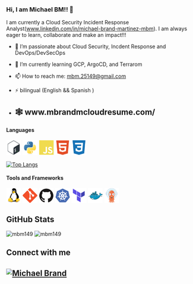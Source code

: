 ### Hi, I am Michael BM!! 👋

<!--
**mbm149/mbm149** is a ✨ _special_ ✨ repository because its `README.md` (this file) appears on your GitHub profile.
-->
I am currently a Cloud Security Incident Response Analyst(www.linkedin.com/in/michael-brand-martinez-mbm). I am always eager to learn, collaborate and make an impact!!!

- 🔭 I’m passionate about Cloud Security, Incdent Response and DevOps/DevSecOps 
- 🌱 I’m currently learning GCP, ArgoCD, and Terrarom
- 📫 How to reach me: mbm.25149@gmail.com
- ⚡ bilingual (English && Spanish ) 

- <h2/> 🕸️ www.mbrandmcloudresume.com/ </h2>



#### Languages
<p>
    <img src="https://raw.githubusercontent.com/devicons/devicon/master/icons/bash/bash-original.svg" alt="linux" width="40" height="40"/> 
    <img src="https://raw.githubusercontent.com/devicons/devicon/master/icons/python/python-original.svg" alt="python" width="40" height="40"/>
    <img src="https://raw.githubusercontent.com/devicons/devicon/master/icons/javascript/javascript-plain.svg" alt="python" width="40" height="40"/>
    <img src="https://raw.githubusercontent.com/devicons/devicon/master/icons/html5/html5-plain.svg" alt="python" width="40" height="40"/>
    <img src="https://raw.githubusercontent.com/devicons/devicon/master/icons/css3/css3-plain.svg" alt="python" width="40" height="40"/>

</p>

[![Top Langs](https://github-readme-stats.vercel.app/api/top-langs/?username=mbm149&layout=compact&text_color=daf7dc&bg_color=151515)](https://github.com/mbm149/github-readme-stats)

#### Tools and Frameworks
<p>
    <img src="https://raw.githubusercontent.com/devicons/devicon/master/icons/linux/linux-original.svg" alt="linux" width="40" height="40"/>
    <img src="https://raw.githubusercontent.com/devicons/devicon/master/icons/git/git-original.svg" alt="python" width="40" height="40"/>
    <img src="https://raw.githubusercontent.com/devicons/devicon/master/icons/github/github-original.svg" alt="python" width="40" height="40"/>
    <img src="https://raw.githubusercontent.com/devicons/devicon/master/icons/kubernetes/kubernetes-plain.svg" alt="python" width="40" height="40"/>
    <img src="https://raw.githubusercontent.com/devicons/devicon/master/icons/terraform/terraform-original.svg" alt="python" width="40" height="40"/>
    <img src="https://raw.githubusercontent.com/devicons/devicon/master/icons/docker/docker-original.svg" alt="python" width="40" height="40"/>
    <img src="https://raw.githubusercontent.com/devicons/devicon/master/icons/argocd/argocd-original.svg" alt="python" width="40" height="40"/>
</p>


GitHub Stats
---
<img src="https://github-readme-stats.vercel.app/api?username=mbm149&show_icons=true&locale=en" alt="mbm149" />
<img src="https://github-readme-streak-stats.herokuapp.com/?user=mbm149&" alt="mbm149" />


Connect with me
---

<a href="www.linkedin.com/in/michael-brand-martinez-mbm" target="blank"><img align="center" src="https://raw.githubusercontent.com/rahuldkjain/github-profile-readme-generator/master/src/images/icons/Social/linked-in-alt.svg" alt="Michael Brand" height="30" width="40" /></a>
---

